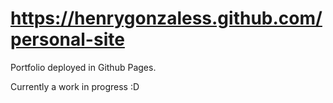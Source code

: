 # https://henrygonzaless.github.com/personal-site
Portfolio deployed in Github Pages. 

Currently a work in progress :D 


